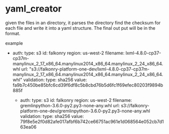 # yaml_creator
given the files in an directory, it parses the directory find the checksum for each file and write it into a yaml structure. The final out put 
will be in the format.

example
- auth:
      type: s3
      id: falkonry
      region: us-west-2
    filename: lxml-4.8.0-cp37-cp37m-manylinux_2_17_x86_64.manylinux2014_x86_64.manylinux_2_24_x86_64.whl
    url: "s3://falkonry-platform-one-dev/lxml-4.8.0-cp37-cp37m-manylinux_2_17_x86_64.manylinux2014_x86_64.manylinux_2_24_x86_64.whl"
    validation:
      type: sha256
      value: fa9b7c450be85bfc6cd39f6df8c5b8cbd76b5d6fc1f69efec80203f9894b885f

  - auth:
      type: s3
      id: falkonry
      region: us-west-2
    filename: gremlinpython-3.6.0-py2.py3-none-any.whl
    url: s3://falkonry-platform-one-dev/gremlinpython-3.6.0-py2.py3-none-any.whl
    validation:
      type: sha256
      value: 79f8e5e2f0d82afe017afbf6b742ce66751ac961e1d068564e052cb7d163ea06
